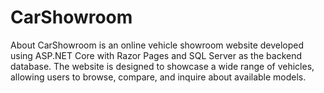 # CarShowroom
 About CarShowroom is an online vehicle showroom website developed using ASP.NET Core with Razor Pages and SQL Server as the backend database. The website is designed to showcase a wide range of vehicles, allowing users to browse, compare, and inquire about available models.
